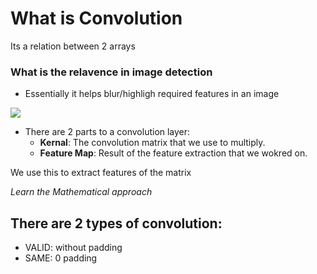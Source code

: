 # What is Convolution
Its a relation between 2 arrays 

### What is the relavence in image detection 

- Essentially it helps blur/highligh required features in an image 

![](https://developer.nvidia.com/sites/default/files/pictures/2018/convolution-1.png)

- There are 2 parts to a convolution layer:
    - **Kernal**: The convolution matrix that we use to multiply.
    - **Feature Map**: Result of the feature extraction that we wokred on.


We use this to extract features of the matrix
 
*Learn the Mathematical approach*


## There are 2 types of convolution: 
- VALID: without padding
- SAME: 0 padding
